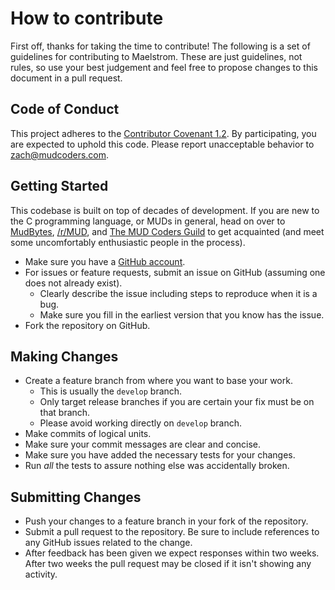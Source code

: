 # How to contribute

First off, thanks for taking the time to contribute! The following is a set of guidelines for contributing to Maelstrom. These are just guidelines, not rules, so use your best judgement and feel free to propose changes to this document in a pull request.

## Code of Conduct

This project adheres to the [Contributor Covenant 1.2](http://contributor-covenant.org/version/1/2/0). By participating, you are expected to uphold this code. Please report unacceptable behavior to [zach@mudcoders.com](mailto:zach@mudcoders.com).

## Getting Started

This codebase is built on top of decades of development. If you are new to the C programming language, or MUDs in general, head on over to [MudBytes](http://www.mudbytes.net/), [/r/MUD](https://www.reddit.com/r/MUD), and [The MUD Coders Guild](http://signup.mudcommunity.com/) to get acquainted (and meet some uncomfortably enthusiastic people in the process).

- Make sure you have a [GitHub account](https://github.com/signup/free).
- For issues or feature requests, submit an issue on GitHub (assuming one does not already exist).
  - Clearly describe the issue including steps to reproduce when it is a bug.
  - Make sure you fill in the earliest version that you know has the issue.
- Fork the repository on GitHub.

## Making Changes

- Create a feature branch from where you want to base your work.
  - This is usually the `develop` branch.
  - Only target release branches if you are certain your fix must be on that branch.
  - Please avoid working directly on `develop` branch.
- Make commits of logical units.
- Make sure your commit messages are clear and concise.
- Make sure you have added the necessary tests for your changes.
- Run _all_ the tests to assure nothing else was accidentally broken.

## Submitting Changes

- Push your changes to a feature branch in your fork of the repository.
- Submit a pull request to the repository. Be sure to include references to any GitHub issues related to the change.
- After feedback has been given we expect responses within two weeks. After two weeks the pull request may be closed if it isn't showing any activity.
